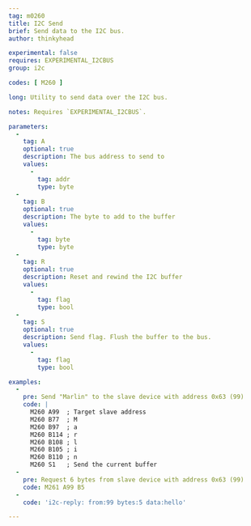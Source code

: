 ```yaml
---
tag: m0260
title: I2C Send
brief: Send data to the I2C bus.
author: thinkyhead

experimental: false
requires: EXPERIMENTAL_I2CBUS
group: i2c

codes: [ M260 ]

long: Utility to send data over the I2C bus.

notes: Requires `EXPERIMENTAL_I2CBUS`.

parameters:
  -
    tag: A
    optional: true
    description: The bus address to send to
    values:
      -
        tag: addr
        type: byte
  -
    tag: B
    optional: true
    description: The byte to add to the buffer
    values:
      -
        tag: byte
        type: byte
  -
    tag: R
    optional: true
    description: Reset and rewind the I2C buffer
    values:
      -
        tag: flag
        type: bool
  -
    tag: S
    optional: true
    description: Send flag. Flush the buffer to the bus.
    values:
      -
        tag: flag
        type: bool

examples:
  -
    pre: Send "Marlin" to the slave device with address 0x63 (99)
    code: |
      M260 A99  ; Target slave address
      M260 B77  ; M
      M260 B97  ; a
      M260 B114 ; r
      M260 B108 ; l
      M260 B105 ; i
      M260 B110 ; n
      M260 S1   ; Send the current buffer
  -
    pre: Request 6 bytes from slave device with address 0x63 (99)
    code: M261 A99 B5
  -
    code: 'i2c-reply: from:99 bytes:5 data:hello'

---
```


